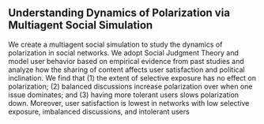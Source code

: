 ## Understanding Dynamics of Polarization via Multiagent Social Simulation

We create a multiagent social simulation to study the dynamics of polarization in social networks. We adopt Social Judgment Theory and model user behavior based on empirical evidence from past studies and analyze how the sharing of content affects user satisfaction and political inclination. We find that (1) the extent of selective exposure has no effect on polarization; (2) balanced discussions increase polarization over when one issue dominates; and (3) having more tolerant users slows polarization down. Moreover, user satisfaction is lowest in networks with low selective exposure, imbalanced discussions, and intolerant users

